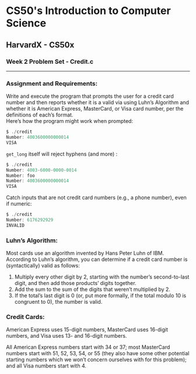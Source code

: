 # CS50's Introduction to Computer Science
## HarvardX - CS50x
### Week 2 Problem Set - Credit.c
<hr>


### Assignment and Requirements:
Write and execute the program that prompts the user for a credit card number and then reports whether it is a valid via using Luhn’s Algorithm and whether it is American Express, MasterCard, or Visa card number, per the definitions of each’s format.
\
Here’s how the program might work when prompted:
```C
$ ./credit
Number: 4003600000000014
VISA
```

```get_long``` itself will reject hyphens (and more) :

```C
$ ./credit
Number: 4003-6000-0000-0014
Number: foo
Number: 4003600000000014
VISA
```

Catch inputs that are not credit card numbers (e.g., a phone number), even if numeric:

```C
$ ./credit
Number: 6176292929
INVALID
```

### Luhn’s Algorithm:
Most cards use an algorithm invented by Hans Peter Luhn of IBM. According to Luhn’s algorithm, you can determine if a credit card number is (syntactically) valid as follows:

1. Multiply every other digit by 2, starting with the number’s second-to-last digit, and then add those products’ digits together.
2. Add the sum to the sum of the digits that weren’t multiplied by 2.
3. If the total’s last digit is 0 (or, put more formally, if the total modulo 10 is congruent to 0), the number is valid.


### Credit Cards:

American Express uses 15-digit numbers, MasterCard uses 16-digit numbers, and Visa uses 13- and 16-digit numbers. 

All American Express numbers start with 34 or 37; most MasterCard numbers start with 51, 52, 53, 54, or 55 (they also have some other potential starting numbers which we won’t concern ourselves with for this problem); and all Visa numbers start with 4.

